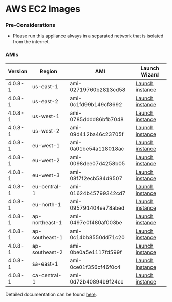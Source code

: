 AWS EC2 Images
==============

### Pre-Considerations

  * Please run this appliance always in a separated network that is isolated from the internet.

### AMIs

| Version   | Region         | AMI                   | Launch Wizard                                                                                                                      |
| --------- | --------       | -----                 | -------------                                                                                                                      |
| 4.0.8-1     | us-east-1      | ami-02719760b2813cd58 | [Launch instance](https://console.aws.amazon.com/ec2/v2/home?region=us-east-1#LaunchInstanceWizard:ami=ami-02719760b2813cd58)      |
| 4.0.8-1     | us-east-2      | ami-0c1fd99b149cf8692 | [Launch instance](https://console.aws.amazon.com/ec2/v2/home?region=us-east-2#LaunchInstanceWizard:ami=ami-0c1fd99b149cf8692)      |
| 4.0.8-1     | us-west-1      | ami-0785dddd86bfb7048 | [Launch instance](https://console.aws.amazon.com/ec2/v2/home?region=us-west-1#LaunchInstanceWizard:ami=ami-0785dddd86bfb7048)      |
| 4.0.8-1     | us-west-2      | ami-09d412ba46c23705f | [Launch instance](https://console.aws.amazon.com/ec2/v2/home?region=us-west-2#LaunchInstanceWizard:ami=ami-09d412ba46c23705f)      |
| 4.0.8-1     | eu-west-1      | ami-0a01be54a118018ac | [Launch instance](https://console.aws.amazon.com/ec2/v2/home?region=eu-west-1#LaunchInstanceWizard:ami=ami-0a01be54a118018ac)      |
| 4.0.8-1     | eu-west-2      | ami-0098dee07d4258b05 | [Launch instance](https://console.aws.amazon.com/ec2/v2/home?region=eu-west-2#LaunchInstanceWizard:ami=ami-0098dee07d4258b05)      |
| 4.0.8-1     | eu-west-3      | ami-08f7f2ecb584d9507 | [Launch instance](https://console.aws.amazon.com/ec2/v2/home?region=eu-west-3#LaunchInstanceWizard:ami=ami-08f7f2ecb584d9507)      |
| 4.0.8-1     | eu-central-1   | ami-01624b45799342cd7 | [Launch instance](https://console.aws.amazon.com/ec2/v2/home?region=eu-central-1#LaunchInstanceWizard:ami=ami-01624b45799342cd7)   |
| 4.0.8-1     | eu-north-1   | ami-095791404ea78abed | [Launch instance](https://console.aws.amazon.com/ec2/v2/home?region=eu-north-1#LaunchInstanceWizard:ami=ami-095791404ea78abed)   |
| 4.0.8-1     | ap-northeast-1 | ami-0497e0f480af003be | [Launch instance](https://console.aws.amazon.com/ec2/v2/home?region=ap-northeast-1#LaunchInstanceWizard:ami=ami-0497e0f480af003be) |
| 4.0.8-1     | ap-southeast-1 | ami-0c14bb8550dd71c20 | [Launch instance](https://console.aws.amazon.com/ec2/v2/home?region=ap-southeast-1#LaunchInstanceWizard:ami=ami-0c14bb8550dd71c20) |
| 4.0.8-1     | ap-southeast-2 | ami-0be0a5e1117fd599f | [Launch instance](https://console.aws.amazon.com/ec2/v2/home?region=ap-southeast-2#LaunchInstanceWizard:ami=ami-0be0a5e1117fd599f) |
| 4.0.8-1     | sa-east-1      | ami-0ce01f356cf46f0c4 | [Launch instance](https://console.aws.amazon.com/ec2/v2/home?region=sa-east-1#LaunchInstanceWizard:ami=ami-0ce01f356cf46f0c4)      |
| 4.0.8-1     | ca-central-1   | ami-0d72b40894b9f24cc | [Launch instance](https://console.aws.amazon.com/ec2/v2/home?region=ca-central-1#LaunchInstanceWizard:ami=ami-0d72b40894b9f24cc)   |

Detailed documentation can be found [here](http://docs.graylog.org/en/3.2/pages/installation/aws.html).
